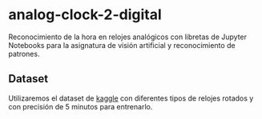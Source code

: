# analog-clock-2-digital
Reconocimiento de la hora en relojes analógicos con libretas de Jupyter Notebooks para la asignatura de visión artificial y reconocimiento de patrones.

## Dataset

Utilizaremos el dataset de [kaggle](https://www.kaggle.com/datasets/gpiosenka/time-image-datasetclassification) con diferentes tipos de relojes rotados y con precisión de 5 minutos para entrenarlo.
